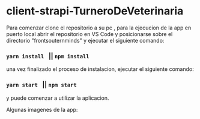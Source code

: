 # client-strapi-TurneroDeVeterinaria

Para comenzar clone el repositorio a su pc , para la ejecucion de la app en puerto local
abrir el repositorio en VS Code y posicionarse sobre el directorio "frontsouternminds" y ejecutar el siguiente comando:

### `yarn install ` || `npm install`

una vez finalizado el proceso de instalacion, ejecutar el siguiente comando:

### `yarn start ` || `npm start`

y puede comenzar a utilizar la aplicacion.

Algunas imagenes de la app:





